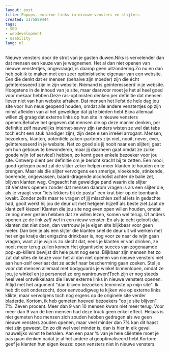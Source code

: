 ```yaml
---
layout: post
title: Popups, externe links in nieuwe vensters en slijters
created: 1175889444
tags:
- SEO
- webdevelopment
- usability
lang: nl
---
```

Nieuwe vensters door de strot van je gasten duwen.<!--break-->Niks is vervelender dan dat mensen een keuze van je wegnemen. Het al dan niet openen van nieuwe venstertjes, ongevraagd, is daarop geen uitzondering.Zo nu en dan heb ook ik te maken met een zeer optimistische eigenaar van een website. Een die denkt dat er mensen (behalve zijn moeder) zijn die écht geïnteresseerd zijn in zijn website. Niemand is geïnteresseerd in je website. Hoogstens in de inhoud van je site, maar daarvoor moet je het al heel goed voor mekaar hebben.Deze ras-optimisten denken per definitie dat mensen liever niet van hun website afraken. Dat mensen het liefst de hele dag jou site voor hun neus geopend houden, omdat alle andere venstertjes op zijn minst afleiden van al het geweldige dat jij te bieden hebt.Bijna allemaal willen zij graag dat externe links op hun site in nieuwe vensters openen.Behalve het gegeven dat mensen die op deze manier denken, per definitie zelf nauwelijks internet-savvy zijn (anders wisten ze wel dat tabs toch echt een stuk handiger zijn), zijn deze eisen irreëel arrogant. Mensen, bezoekers, klanten, potentiële zaken-partners zijn niet, nooit, never, ever, geïnteresseerd in je website. Net zo goed als jij nooit naar een slijterij gaat om hun gebouw te bewonderen, maar jij daarheen gaat omdat ze zulke goede wijn (of service!) hebben, zo komt geen enkele bezoeker voor jou site. Ontwerp dient per definitie om je bericht kracht bij te zetten. Een mooi, goed-gelegen pand zal de slijter zeker helpen meer klanten te houden en te brengen. Maar als die slijter vervolgens een smerige, vloekende, stinkende, boerende, ongewassen, baard-dragende alcoholist achter de balie zet, blijven klanten weg. Ongeacht het geweldige pand waarin die slijter zit.Vensters openen zonder dat mensen daarom vragen is als een slijter die, als je vraagt voor "iets lekkers bij de pasta" een krat bier op de toonbank kwakt. Zonder zelfs maar te vragen of jij misschien zelf al iets in gedachte had, gooit werkt hij jou de deur uit met hetgeen hijzelf als beste ziet.Laat de klant zelf kiezen! Klanten die jou site nog even open willen houden, omdat ze nog meer gezien hebben dat ze willen lezen, komen wel terug. Of anders openen ze de link _zelf_ wel in een nieuw venster. En als je echt gelooft dat klanten dat niet doen, dan vertrouw je je eigen site blijkbaar voor geen meter. Dan ben je als een slijter die klanten snel de deur uit wil werken met het enige kratje dat enigszins drinkbaar is, nog voor ze naar de wijn gaan vragen, want al je wijn is zo slecht dat, eens je klanten er van drinken, ze nooit meer terug zullen komen.Het gigantische succes van zogenaamde pop-up-killers bewijst dit hele punt nog eens. Blijkbaar zijn mensen het zo zat dat sites de keuze voor het al dan niet openen van nieuwe vensters niet aan hun-zelf overlaat dat ze actief naar bescherming gaan zoeken. Stel je voor dat mensen allemaal met bodyguards je winkel binnenlopen, omdat ze jou, je winkel en je personeel zo erg wantrouwen!Toch zijn er nog steeds heel veel ontwikkelaars die liever externe links in nieuwe vensters openen. Altijd met het argument "dan blijven bezoekers tenminste op mijn site". Ik heb dit ooit onderzocht, door eenvoudigweg te kijken wie op externe links klikte, maar vervolgens toch nog ergens op de originele site verder bladerde. Kortom, ik heb gemeten hoeveel bezoekers "op je site blijven". 7%. Zeven procent. Meer dan 9 van 10 mensen kwam niet meer terug. Voor meer dan 9 van de tien mensen had deze truck geen enkel effect. Helaas is niet gemeten hoe mensen zich zouden hebben gedragen als we geen nieuwe vensters zouden openen, maar veel minder dan 7% kan dit haast niet zijn geweest. En zo dit wel veel minder is, dan is hier in elk geval nauwelijks winst te behalen. Aan een paar % van je hele cliëntele moet je pas gaan denken nadat je al het andere al geoptimaliseerd hebt.Kortom: geef je klanten hun eigen keuze: open vensters niet in nieuwe vensters. 

